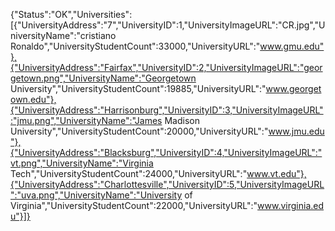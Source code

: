 {"Status":"OK","Universities":[{"UniversityAddress":"7","UniversityID":1,"UniversityImageURL":"CR.jpg","UniversityName":"cristiano Ronaldo","UniversityStudentCount":33000,"UniversityURL":"www.gmu.edu"},{"UniversityAddress":"Fairfax","UniversityID":2,"UniversityImageURL":"georgetown.png","UniversityName":"Georgetown University","UniversityStudentCount":19885,"UniversityURL":"www.georgetown.edu"},{"UniversityAddress":"Harrisonburg","UniversityID":3,"UniversityImageURL":"jmu.png","UniversityName":"James Madison University","UniversityStudentCount":20000,"UniversityURL":"www.jmu.edu"},{"UniversityAddress":"Blacksburg","UniversityID":4,"UniversityImageURL":"vt.png","UniversityName":"Virginia Tech","UniversityStudentCount":24000,"UniversityURL":"www.vt.edu"},{"UniversityAddress":"Charlottesville","UniversityID":5,"UniversityImageURL":"uva.png","UniversityName":"University of Virginia","UniversityStudentCount":22000,"UniversityURL":"www.virginia.edu"}]}
